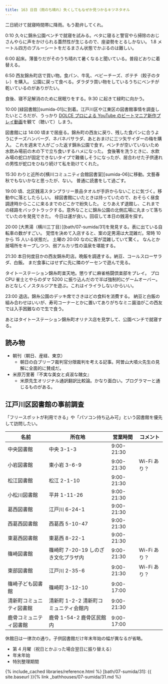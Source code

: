 ```yaml
---
title: 163 日目（雨のち晴れ）失くしてもなぜか見つかるキツネタオル
---
```


二日続けて就寝時間帯に降雨。もう勘弁してくれ。

0:10 久々に錦糸公園ベンチで就寝を試みる。ベタに寝ると警官やら掃除のおじさんやらに声をかけられる蓋然性が生じるので、座姿勢をとるしかない。
1.8 メートル四方のブルーシートをだるまさん状態でかぶるのは難しい。

6:00 起床。薄曇りだがそのうち晴れて暑くなると聞いている。普段どおりに着替える。

6:50 西友錦糸町店で買い物。食パン、牛乳、ベビーチーズ、ポテチ（餃子のタレ）を購入。
公園に戻って食べる。ダラダラ買い物をしているうちにベンチが乾いているのがありがたい。

食後、寝不足解消のために居眠りをする。9:30 に起きて緑町に向かう。

10:00 [緑図書館][sumida-01]に到着。江戸川区や江東区の図書館事情を調査したいところだが、うっかり
[DOLCE プロによる YouTube のビートマニア新作プレイ動画](https://www.youtube.com/watch?v=iMUk_gKX98A)を観て（聴いて）しまう。

図書館には 14:00 頃まで居座る。錦糸町の西友に戻り、残した食パンに合うようにチーズハンバーグ、ネバネバサラダ、あとおまけに三ツ矢サイダーの梅を購入。
これを週末で人がごった返す錦糸公園で食す。ベンチが空いていないため水飲み場前の木の下で立ち食いするハメになった。
食後箸を洗うときに、水飲み場の蛇口が固定できないタイプで難儀しそうになったが、居合わせた子供連れの男性が蛇口をひねり続けて私を助けてくれた。

15:30 わりと近所の[横川コミュニティ会館図書室][sumida-06]に移動。文藝春秋でもないかなと思ったが、ない。
普通に読書をして過ごす。

19:00 頃、北区銭湯スタンプラリー景品タオルが手許からないことに気づく。移動中に落としたらしい。
緑図書館にいたときは持っていたので、おそらく昼食調達時からここに来るまでのどこかで紛失した。
とりあえず退館し、これまでの経路をバックトラックする。意外なことに錦糸公園の北側広場に丸まって落ちていたのを発見できた。
今日は運が良い。回収して本日の銭湯を探す。

20:00 [大黒湯（横川三丁目）][bath/07-sumida/31]を発見する。表に出ている自転車の数がすごい。
覚悟を決めて入店すると、案の定男湯は大混雑だ。常時 10 から 15 人いる状態だ。
土曜の 20:00 なのに客が混雑していて驚く。
なんとか居場所をキープしつつ、弱アルカリ性の温泉を堪能する。

21:30 本日何度目かの西友錦糸町店。晩飯を調達する。納豆、コールスローサラダ、白飯。
まだ食事にはせずに先に隣のゲーセンで遊んで見る。

タイトーステーション錦糸町楽天地。懲りずに麻雀格闘倶楽部をプレイ。
プロ CPU 雀士とやらのダマ 5200 に振り込んだので半ば強制的にゲームオーバー。
おとなしくノスタルジアを遊ぶ。これはイライラしないからいい。

23:00 退店。錦糸公園のデッキ席でさきほどの食料を消費する。
納豆と白飯の組み合わせはいいが、寿司コーナーとかに置いてありがちなミニ醤油がこの西友では入手困難なので生で食う。

あとはタイトーステーション錦糸町オリナス店を見学して、公園ベンチで就寝する。

## 読み物

* 朝刊（朝日、産経、東京）
  * 朝日の白ブリーフ裁判官分限裁判を考える記事。阿曽山大噴火先生の見解に全面的に賛成だ。
* 米原万里著『不実な美女と貞淑な醜女』
  * 米原先生オリジナル通訳翻訳比較論。かなり面白い。プログラマーと通じるものがある。

## 江戸川区図書館の事前調査

「フリースポットが利用できる」や「パソコン持ち込み可」という図書館を優先して訪問したい。

| 名前                     | 所在地                                | 営業時間   | コメント     |
| ------------------------ | ------------------------------------- | ---------- | ------------ |
| 中央図書館               | 中央 3-1-3                            | 9:00-21:30 |              |
| 小岩図書館               | 東小岩 3-6-9                          | 9:00-21:30 | Wi-Fi あり？ |
| 松江図書館               | 松江 2-1-10                           | 9:00-21:30 |              |
| 小松川図書館             | 平井 1-11-26                          | 9:00-21:30 |              |
| 葛西図書館               | 江戸川 6-24-1                         | 9:00-21:30 |              |
| 西葛西図書館             | 西葛西 5-10-47                        | 9:00-21:30 |              |
| 東葛西図書館             | 東葛西 8-22-1                         | 9:00-21:30 |              |
| 篠崎図書館               | 篠崎町 7-20-19 しのざき文化プラザ内   | 9:00-21:30 | Wi-Fi あり？ |
| 東部図書館               | 江戸川 2-35-6                         | 9:00-21:30 | Wi-Fi あり？ |
| 篠崎子ども図書館         | 篠崎町 3-12-10                        | 9:00-17:00 |              |
| 清新町コミュニティ図書館 | 清新町 1-2-2 清新町コミュニティ会館内 | 9:00-21:30 |              |
| 鹿骨コミュニティ図書館   | 鹿骨 1-54-2 鹿骨区民館内              | 9:00-17:00 |              |

休館日は一律次の通り。子供図書館だけ年末年始の幅が異なるが省略。

* 第 4 月曜（祝日とかぶった場合翌日に振り替える）
* 年末年始
* 特別整理期間

{% include_cached libraries/reference.html %}
[bath/07-sumida/31]: {{ site.baseurl }}{% link _bathhouses/07-sumida/31.md %}
